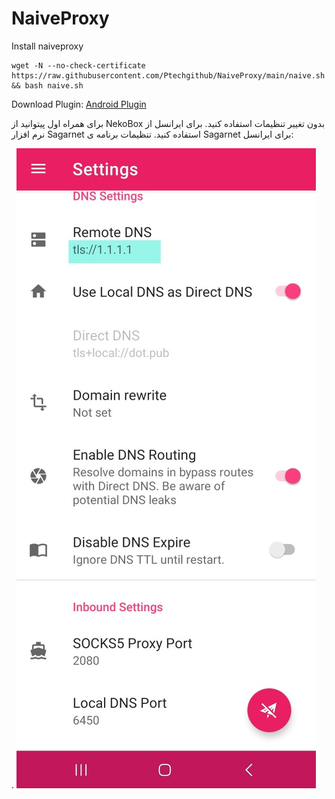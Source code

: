 # NaiveProxy
Install naiveproxy


```
wget -N --no-check-certificate https://raw.githubusercontent.com/Ptechgithub/NaiveProxy/main/naive.sh && bash naive.sh
```

Download Plugin:
[Android Plugin](https://github.com/SagerNet/SagerNet/releases)

برای همراه اول پیتوانید از NekoBox بدون تغییر تنظیمات استفاده کنید.
برای ایرانسل از نرم افزار Sagarnet استفاده کنید.
تنظیمات برنامه ی Sagarnet برای ایرانسل:

.
![1](https://raw.githubusercontent.com/Ptechgithub/NaiveProxy/main/1.jpg)
